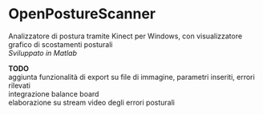 # OpenPostureScanner
Analizzatore di postura tramite Kinect per Windows, con visualizzatore grafico di scostamenti posturali<br>
<i>Sviluppato in Matlab</i>

<b>TODO</b><br>
aggiunta funzionalità di export su file di immagine, parametri inseriti, errori rilevati<br>
integrazione balance board<br>
elaborazione su stream video degli errori posturali<br>
